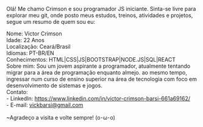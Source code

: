 Olá! Me chamo Crimson e sou programador JS iniciante. Sinta-se livre para explorar meu git, onde posto meus estudos, treinos, atividades e projetos, segue um resumo de quem sou eu:

   Nome: Victor Crimson<br>
   Idade: 22 Anos<br>
   Localização: Ceará/Brasil<br>
   Idiomas: PT-BR/EN<br>
   Conhecimentos: HTML|CSS|JS|BOOTSTRAP|NODE.JS|SQL|REACT<br>
   Sobre mim: Sou um jovem aspirante a programador, atualmente tentando migrar para a área de programação enquanto almejo. ao mesmo tempo, ingressar num curso de ensino superior na área de tecnologia com foco em desenvolvimento de sistemas e jogos. <br>
   Contato: <br>
      - LinkedIn: https://www.linkedin.com/in/victor-crimson-barsi-661a69162/<br>
      - E-mail: vickbarsi@gmail.com <br>

~Agradeço a visita e volte sempre! (o･ω･o)<br>
